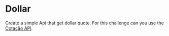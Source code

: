 Dollar
======

Create a simple Api that get dollar quote. For this challenge can you use the [Cotação API](http://api.promasters.net.br/cotacao/).
